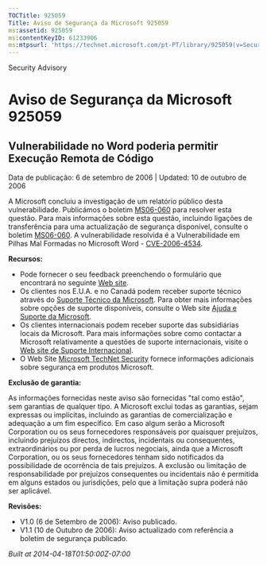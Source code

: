 ```yaml
---
TOCTitle: 925059
Title: Aviso de Segurança da Microsoft 925059
ms:assetid: 925059
ms:contentKeyID: 61233906
ms:mtpsurl: 'https://technet.microsoft.com/pt-PT/library/925059(v=Security.10)'
---
```


Security Advisory

Aviso de Segurança da Microsoft 925059
======================================

Vulnerabilidade no Word poderia permitir Execução Remota de Código
------------------------------------------------------------------

Data de publicação: 6 de setembro de 2006 | Updated: 10 de outubro de 2006

A Microsoft concluiu a investigação de um relatório público desta vulnerabilidade. Publicámos o boletim [MS06-060](http://www.microsoft.com/portugal/technet/seguranca/boletins/ms06-060.mspx) para resolver esta questão. Para mais informações sobre esta questão, incluindo ligações de transferência para uma actualização de segurança disponível, consulte o boletim [MS06-060](http://www.microsoft.com/portugal/technet/seguranca/boletins/ms06-060.mspx). A vulnerabilidade resolvida é a Vulnerabilidade em Pilhas Mal Formadas no Microsoft Word - [CVE-2006-4534](http://www.cve.mitre.org/cgi-bin/cvename.cgi?name=cve-2006-4534).

**Recursos:**

-   Pode fornecer o seu feedback preenchendo o formulário que encontrará no seguinte [Web site](https://support.microsoft.com/common/survey.aspx?scid=sw;en;1257&amp;showpage=1&amp;ws=technet&amp;sd=tech).
-   Os clientes nos E.U.A. e no Canadá podem receber suporte técnico através do [Suporte Técnico da Microsoft](http://go.microsoft.com/fwlink/?linkid=21131). Para obter mais informações sobre opções de suporte disponíveis, consulte o Web site [Ajuda e Suporte da Microsoft](http://support.microsoft.com/).
-   Os clientes internacionais podem receber suporte das subsidiárias locais da Microsoft. Para mais informações sobre como contactar a Microsoft relativamente a questões de suporte internacionais, visite o [Web site de Suporte Internacional](http://go.microsoft.com/fwlink/?linkid=21155).
-   O Web Site [Microsoft TechNet Security](http://go.microsoft.com/fwlink/?linkid=21132) fornece informações adicionais sobre segurança em produtos Microsoft.

**Exclusão de garantia:**

As informações fornecidas neste aviso são fornecidas "tal como estão", sem garantias de qualquer tipo. A Microsoft exclui todas as garantias, sejam expressas ou implícitas, incluindo as garantias de comercialização e adequação a um fim específico. Em caso algum serão a Microsoft Corporation ou os seus fornecedores responsáveis por quaisquer prejuízos, incluindo prejuízos directos, indirectos, incidentais ou consequentes, extraordinários ou por perda de lucros negociais, ainda que a Microsoft Corporation, ou os seus fornecedores tenham sido notificados da possibilidade de ocorrência de tais prejuízos. A exclusão ou limitação de responsabilidade por prejuízos consequentes ou incidentais não é permitida em alguns estados ou jurisdições, pelo que a limitação supra poderá não ser aplicável.

**Revisões:**

-   V1.0 (6 de Setembro de 2006): Aviso publicado.
-   V1.1 (10 de Outubro de 2006): Aviso actualizado com referência a boletim de segurança publicado.

*Built at 2014-04-18T01:50:00Z-07:00*
